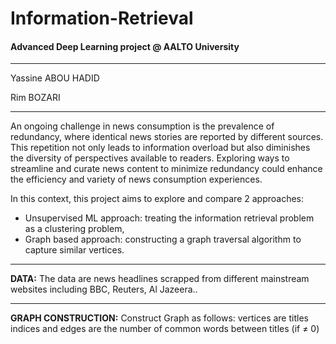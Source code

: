 # Information-Retrieval
#### Advanced Deep Learning project @ AALTO University
----------------------------------------------

Yassine ABOU HADID

Rim BOZARI

----------------------------------------------
An ongoing challenge in news consumption is the prevalence of redundancy, where identical news stories are reported by different sources. This repetition not only leads to information overload but also diminishes the diversity of perspectives available to readers. Exploring ways to streamline and curate news content to minimize redundancy could enhance the efficiency and variety of news consumption experiences.

In this context, this project aims to explore and compare 2 approaches:
* Unsupervised ML approach: treating the information retrieval problem as a clustering problem,
* Graph based approach: constructing a graph traversal algorithm to capture similar vertices.
----------------------------------------------

**DATA:**
The data are news headlines scrapped from different mainstream websites including BBC, Reuters, Al Jazeera..

----------------------------------------------

**GRAPH CONSTRUCTION:**
Construct Graph as follows: vertices are titles indices and edges are the number of common words between titles (if ≠ 0)
